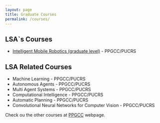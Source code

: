 ```yaml
---
layout: page
title: Graduate Courses
permalink: /courses/
---
```


## LSA`s Courses

 - [Intelligent Mobile Robotics (graduate level)](https://github.com/imr-pucrs) - PPGCC/PUCRS

## LSA Related Courses

 - Machine Learning - PPGCC/PUCRS
 - Autonomous Agents - PPGCC/PUCRS
 - Multi Agent Systems - PPGCC/PUCRS
 - Computational Intelligence - PPGCC/PUCRS
 - Automatic Planning - PPGCC/PUCRS
 - Convolutional Neural Networks for Computer Vision - PPGCC/PUCRS
 
Check ou the other courses at [PPGCC](http://www.pucrs.br/politecnica/programa-de-pos-graduacao-em-ciencia-da-computacao/disciplinas/) webpage.

